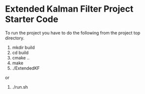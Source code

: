 # Extended Kalman Filter Project Starter Code
To run the project you have to do the following from the project top directory.

1. mkdir build
2. cd build
3. cmake ..
4. make
5. ./ExtendedKF

or

1. ./run.sh
